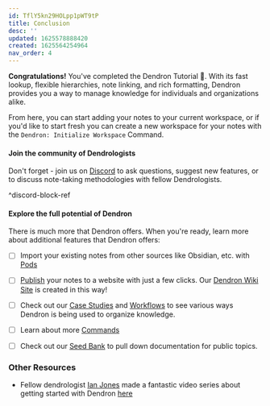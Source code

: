 ```yaml
---
id: TflY5kn29HOLpp1pWT9tP
title: Conclusion
desc: ''
updated: 1625578888420
created: 1625564254964
nav_order: 4
---
```


**Congratulations!** You've completed the Dendron Tutorial 🙌. With its fast lookup, flexible hierarchies, note linking, and rich formatting, Dendron provides you a way to manage knowledge for individuals and organizations alike.

From here, you can start adding your notes to your current workspace, or if you'd like to start fresh you can create a new workspace for your notes with the `Dendron: Initialize Workspace` Command.

#### Join the community of Dendrologists

Don't forget - join us on [Discord](https://discord.com/invite/AE3NRw9) to ask questions, suggest new features, or to discuss note-taking methodologies with fellow Dendrologists.

^discord-block-ref

#### Explore the full potential of Dendron

There is much more that Dendron offers. When you're ready, learn more about additional features that Dendron offers:

- [ ] Import your existing notes from other sources like Obsidian, etc. with [Pods](https://wiki.dendron.so/notes/66727a39-d0a7-449b-a10d-f6c438185d7f.html)
- [ ] [Publish](https://wiki.dendron.so/notes/861e4e48-dcc5-4813-a695-8940ba6e64d3.html) your notes to a website with just a few clicks. Our [Dendron Wiki Site](https://wiki.dendron.so/) is created in this way!
- [ ] Check out our [Case Studies](https://wiki.dendron.so/notes/34ee4bcf-60e9-4031-a4c0-26113b5acb80.html) and [Workflows](https://wiki.dendron.so/notes/9313b845-d9bf-42c9-aad1-0da34794ce26.html) to see various ways Dendron is being used to organize knowledge.
- [ ] Learn about more [Commands](https://wiki.dendron.so/notes/eea2b078-1acc-4071-a14e-18299fc28f47.html)

- [ ] Check out our [Seed Bank](https://wiki.dendron.so/notes/6ff8cbb6-e4b8-449b-a967-277b76e4ecef.html) to pull down documentation for public topics.


### Other Resources
- Fellow dendrologist [Ian Jones](https://github.com/theianjones) made a fantastic video series about getting started with Dendron [here](https://egghead.io/courses/build-a-personal-knowledge-management-system-with-dendron-b24b)